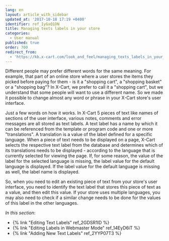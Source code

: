 ```yaml
---
lang: en
layout: article_with_sidebar
updated_at: '2017-10-18 17:19 +0400'
identifier: ref_IyGxQ1DN
title: Managing texts labels in your store
categories:
  - User manual
published: true
order: 700
redirect_from:
  - 'https://kb.x-cart.com/look_and_feel/managing_texts_labels_in_your_store.html'
---
```


Different people may prefer different words for the same meaning. For example, that part of an online store where a user stores the items they picked before paying for them - is it a "shopping cart", a "shopping basket" or a "shopping bag"? In X-Cart, we prefer to call it a "shopping cart", but we understand that some people will want to use a different name. So we made it possible to change almost any word or phrase in your X-Cart store's user interface.

Just a few words on how it works. In X-Cart 5 pieces of text like names of sections of the user interface, various notes, comments and error messages are all stored as text labels. A text label has a name by which it can be referenced from the template or program code and one or more "translations". A translation is a value of the label defined for a specific language. When a piece of text needs to be displayed on a page, X-Cart selects the respective text label from the database and determines which of its translations needs to be displayed - according to the language that is currently selected for viewing the page. If, for some reason, the value of the label for the selected language is missing, the label value for the default language is displayed. If the label value for the default language is missing as well, the label name is displayed.

So, when you need to edit an existing piece of text from your store's user interface, you need to identify the text label that stores this piece of text as a value, and then edit this value. If your store uses multiple languages, you may also need to check if a similar change needs to be done for the values of this label in the other languages. 

_In this section_:

* {% link "Editing Text Labels" ref_2GDSR1ID %}
* {% link "Editing Labels in Webmaster Mode" ref_14EyD6iT %}
* {% link "Adding New Text Labels" ref_2YYP07T3 %}
